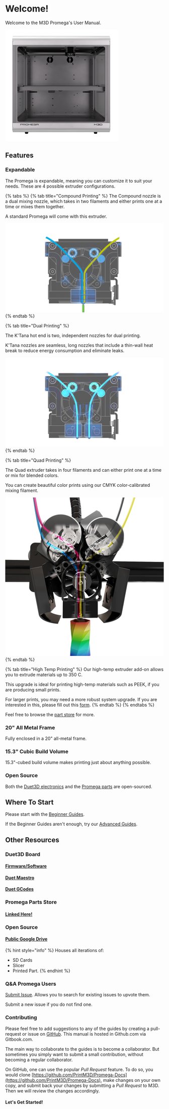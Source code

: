 # Welcome!

Welcome to the  M3D Promega's User Manual.

![](.gitbook/assets/promega.png)

## Features

### Expandable

The Promega is expandable, meaning you can customize it to suit your needs. These are 4 possible extruder configurations.

{% tabs %}
{% tab title="Compound Printing" %}
The Compound nozzle is a dual mixing nozzle, which takes in two filaments and either prints one at a time or mixes them together. 

A standard Promega will come with this extruder.

![](.gitbook/assets/compound-diagram.png)
{% endtab %}

{% tab title="Dual Printing" %}
  
The K'Tana hot end is two, independent nozzles for dual printing. 

K'Tana nozzles are seamless, long nozzles that include a thin-wall heat break to reduce energy consumption and eliminate leaks.

![](.gitbook/assets/ktana-diagram.png)
{% endtab %}

{% tab title="Quad Printing" %}
  
The Quad extruder takes in four filaments and can either print one at a time or mix for blended colors.

You can create beautiful color prints using our CMYK color-calibrated mixing filament.

![](.gitbook/assets/quad-diagram.webp)
{% endtab %}

{% tab title="High Temp Printing" %}
Our high-temp extruder add-on allows you to extrude materials up to 350 C. 

This upgrade is ideal for printing high-temp materials such as PEEK, if you are producing small prints. 

For larger prints, you may need a more robust system upgrade. If you are interested in this, please fill out this [form](https://airtable.com/shrPYVe4EY4mXUM4e).
{% endtab %}
{% endtabs %}

Feel free to browse the [part store](https://store.printm3d.com/collections/parts) for more.

### 20" All Metal Frame

Fully enclosed in a 20" all-metal frame.

### 15.3" Cubic Build Volume

15.3"-cubed build volume makes printing just about anything possible.

### Open Source

Both the [Duet3D electronics](https://www.duet3d.com/) and the [Promega parts](documentation/) are open-sourced.

## Where To Start

Please start with the [Beginner Guides](beginners-setup-guides/).

If the Beginner Guides aren't enough, try our [Advanced Guides](advanced-setup-guides/). 

## **Other Resources**

### Duet3D Board

#### [Firmware/Software](https://github.com/PrintM3D?tab=repositories)

#### [Duet Maestro](https://duet3d.dozuki.com/c/Duet_2_Maestro)

#### [Duet GCodes](https://duet3d.dozuki.com/Wiki/GCode)

### Promega Parts Store

#### [Linked Here!](https://store.printm3d.com/collections/parts/printer-model_m3d-promega)

### Open Source 

#### [Public Google Drive](https://drive.google.com/open?id=1cmnAcQU7NjgBqAub60Pz7tJyY-e5qH1w)

{% hint style="info" %}
Houses all iterations of:

* SD Cards
* Slicer
* Printed Part. 
{% endhint %}

### **Q&A Promega Users**

[Submit Issue](https://github.com/PrintM3D/Promega/issues). Allows you to search for existing issues to upvote them. 

Submit a new issue if you do not find one.

### Contributing

Please feel free to add suggestions to any of the guides by creating a pull-request or issue on [GitHub](https://github.com/PrintM3D/Promega-Docs/issues). This manual is hosted in Github.com via Gitbook.com.

The main way to collaborate to the guides is to become a collaborator. But sometimes you simply want to submit a small contribution, without becoming a regular collaborator.

On GitHub, one can use the popular _Pull Request_ feature. To do so, you would clone [https://github.com/PrintM3D/Promega-Docs](https://github.com/PrintM3D/Promega-Docs), make changes on your own copy, and submit back your changes by submitting a _Pull Request_ to M3D. Then we will review the changes accordingly.



#### Let's Get Started!



